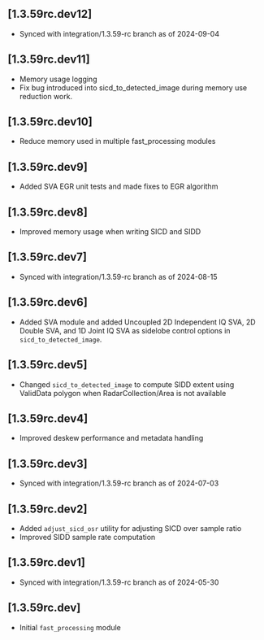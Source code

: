## [1.3.59rc.dev12]
- Synced with integration/1.3.59-rc branch as of 2024-09-04

## [1.3.59rc.dev11]
- Memory usage logging
- Fix bug introduced into sicd_to_detected_image during memory use reduction work.

## [1.3.59rc.dev10]
- Reduce memory used in multiple fast_processing modules

## [1.3.59rc.dev9]
- Added SVA EGR unit tests and made fixes to EGR algorithm

## [1.3.59rc.dev8]
- Improved memory usage when writing SICD and SIDD

## [1.3.59rc.dev7]
- Synced with integration/1.3.59-rc branch as of 2024-08-15

## [1.3.59rc.dev6]
- Added SVA module and added Uncoupled 2D Independent IQ SVA, 2D Double SVA, and 1D Joint IQ SVA as sidelobe control options in `sicd_to_detected_image`.

## [1.3.59rc.dev5]
- Changed `sicd_to_detected_image` to compute SIDD extent using ValidData polygon when RadarCollection/Area is not available

## [1.3.59rc.dev4]
- Improved deskew performance and metadata handling

## [1.3.59rc.dev3]
- Synced with integration/1.3.59-rc branch as of 2024-07-03

## [1.3.59rc.dev2]
- Added `adjust_sicd_osr` utility for adjusting SICD over sample ratio
- Improved SIDD sample rate computation

## [1.3.59rc.dev1]
- Synced with integration/1.3.59-rc branch as of 2024-05-30

## [1.3.59rc.dev]
- Initial `fast_processing` module
